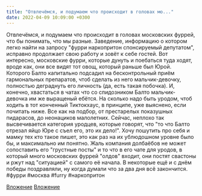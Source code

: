 ```yaml
---
title: "Отвлечёмся, и подумаем что происходит в головах мо..."
date: 2022-04-09 10:09:00 +0300
---
```


Отвлечёмся, и подумаем что происходит в головах московских фуррей, что бы понимать, что мы разные.
Заведение, информацию о котором легко найти на запросу "фурри наркопритон спонсируемый депутатом", исправно продолжает свою работу и зовёт к себе гостей. Вот интересно, московские фурри, которые дунуть и поебаться туда ходят, вроде как, они все видят тот овощ, который раньше был Юрой. Которого Балто капитально подсадил на бесконтрольный приём гармональных препаратов, чтоб сделать из него мальчик-девочку, полностью деграднуть его личность (да, есть такая побочка). И, конечно, хвастаться в чатах что со спидозником Балто мальчик-девочка им же выращеный ебётся.
На сколько надо быть уродом, чтоб ходить в тот конченный Тиктокхаус, в принципе, уже выяснено, если почитать ниже. Все как на подбор, от престарелых показушных пидарасов, до неонациков малолетних.
Сейчас, неплохо так высвечивается категория уродцев, которые говорят, что "то что Балто отрезал яйцо Юре с съел его, это их дело!". Хочу пошутить про себя и мамку тех кто такое пишет, это как раз на их ублюдошном уровне было бы, и максимально им понятно.
Жаль компания долбаёбов не может сопоставить его "грустные посты" и то что в его чате для уродов, в который много московских фуррей "олдов" входит, они постят свастоны и ржут над "ситуацией" с самого её начала. В некоторые ещё и с днём победы поздравляли, ну когда думали что за два дня всё закончится.
#фурри #москва #furry #наркопритон


[Вложение](https://vk.com/photo41076938_457248081)
[Вложение](https://vk.com/photo41076938_457248082)
